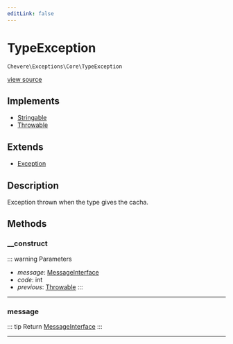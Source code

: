```yaml
---
editLink: false
---
```


# TypeException

`Chevere\Exceptions\Core\TypeException`

[view source](https://github.com/chevere/chevere/blob/main/src/Chevere/Exceptions/Core/TypeException.php)

## Implements

- [Stringable](https://www.php.net/manual/class.stringable)
- [Throwable](https://www.php.net/manual/class.throwable)

## Extends

- [Exception](./Exception.md)

## Description

Exception thrown when the type gives the cacha.

## Methods

### __construct

::: warning Parameters
- *message*: [MessageInterface](../../Interfaces/Message/MessageInterface.md)
- *code*: int
- *previous*: [Throwable](https://www.php.net/manual/class.throwable)
:::

---

### message

::: tip Return
[MessageInterface](../../Interfaces/Message/MessageInterface.md)
:::

---
